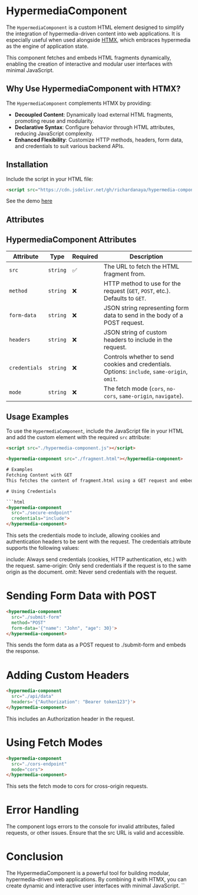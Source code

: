 # HypermediaComponent

The `HypermediaComponent` is a custom HTML element designed to simplify the integration of hypermedia-driven content into web applications. It is especially useful when used alongside [HTMX](https://htmx.org/), which embraces hypermedia as the engine of application state.

This component fetches and embeds HTML fragments dynamically, enabling the creation of interactive and modular user interfaces with minimal JavaScript.

## Why Use HypermediaComponent with HTMX?

The `HypermediaComponent` complements HTMX by providing:

- **Decoupled Content**: Dynamically load external HTML fragments, promoting reuse and modularity.
- **Declarative Syntax**: Configure behavior through HTML attributes, reducing JavaScript complexity.
- **Enhanced Flexibility**: Customize HTTP methods, headers, form data, and credentials to suit various backend APIs.

## Installation

Include the script in your HTML file:

```html
<script src="https://cdn.jsdelivr.net/gh/richardanaya/hypermedia-component/hypermedia-component.js"></script>
```

See the demo [here](http://richardanaya.github.io/hypermedia-component/dist/index.html)

## Attributes

## HypermediaComponent Attributes

| Attribute     | Type     | Required | Description                                                                 |
|---------------|----------|----------|-----------------------------------------------------------------------------|
| `src`         | `string` | ✅       | The URL to fetch the HTML fragment from.                                   |
| `method`      | `string` | ❌       | HTTP method to use for the request (`GET`, `POST`, etc.). Defaults to `GET`.|
| `form-data`   | `string` | ❌       | JSON string representing form data to send in the body of a POST request.  |
| `headers`     | `string` | ❌       | JSON string of custom headers to include in the request.                   |
| `credentials` | `string` | ❌       | Controls whether to send cookies and credentials. Options: `include`, `same-origin`, `omit`. |
| `mode`        | `string` | ❌       | The fetch mode (`cors`, `no-cors`, `same-origin`, `navigate`).             |


## Usage Examples

To use the `HypermediaComponent`, include the JavaScript file in your HTML and add the custom element with the required `src` attribute:

```html
<script src="./hypermedia-component.js"></script>

<hypermedia-component src="./fragment.html"></hypermedia-component>

# Examples
Fetching Content with GET
This fetches the content of fragment.html using a GET request and embeds it into the component.

# Using Credentials

```html
<hypermedia-component 
  src="./secure-endpoint" 
  credentials="include">
</hypermedia-component>
```

This sets the credentials mode to include, allowing cookies and authentication headers to be sent with the request. The credentials attribute supports the following values:

include: Always send credentials (cookies, HTTP authentication, etc.) with the request.
same-origin: Only send credentials if the request is to the same origin as the document.
omit: Never send credentials with the request.


# Sending Form Data with POST

```html
<hypermedia-component 
  src="./submit-form" 
  method="POST" 
  form-data='{"name": "John", "age": 30}'>
</hypermedia-component>
```

This sends the form data as a POST request to ./submit-form and embeds the response.

# Adding Custom Headers
```html
<hypermedia-component 
  src="./api/data" 
  headers='{"Authorization": "Bearer token123"}'>
</hypermedia-component>
```
This includes an Authorization header in the request.

# Using Fetch Modes
```html
<hypermedia-component 
  src="./cors-endpoint" 
  mode="cors">
</hypermedia-component>
```
This sets the fetch mode to cors for cross-origin requests.

# Error Handling
The component logs errors to the console for invalid attributes, failed requests, or other issues. Ensure that the src URL is valid and accessible.

# Conclusion
The HypermediaComponent is a powerful tool for building modular, hypermedia-driven web applications. By combining it with HTMX, you can create dynamic and interactive user interfaces with minimal JavaScript. ``
